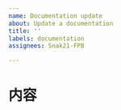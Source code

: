 ```yaml
---
name: Documentation update
about: Update a documentation
title: ''
labels: documentation
assignees: Snak21-FPB

---
```


# 内容
